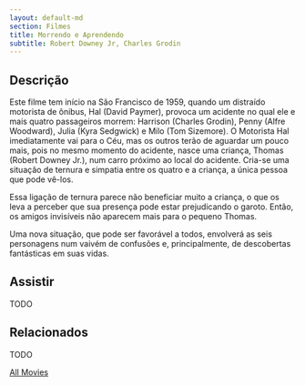 ```yaml
---
layout: default-md
section: Filmes
title: Morrendo e Aprendendo
subtitle: Robert Downey Jr, Charles Grodin
---
```


## Descrição
Este filme tem início na São Francisco de 1959, quando um distraído motorista de ônibus, Hal (David Paymer), provoca um acidente no qual ele e mais quatro passageiros morrem: Harrison (Charles Grodin), Penny (Alfre Woodward), Julia (Kyra Sedgwick) e Milo (Tom Sizemore).  O Motorista Hal imediatamente vai para o Céu, mas os outros terão de aguardar um pouco mais, pois no mesmo momento  do acidente, nasce uma criança, Thomas (Robert Downey Jr.), num carro próximo ao  local do acidente. Cria-se uma situação de ternura e simpatia entre os quatro e a criança, a única pessoa que pode vê-los.

Essa ligação de ternura parece não beneficiar muito a criança, o que os leva a perceber que sua presença pode estar prejudicando o garoto. Então, os amigos invisíveis não aparecem mais para o pequeno Thomas. 

Uma nova situação, que pode ser favorável a todos, envolverá  as seis personagens  num vaivém de confusões  e, principalmente, de descobertas fantásticas em suas vidas.

## Assistir
TODO

## Relacionados
TODO


<a href="/movies" class="button">All Movies</a>